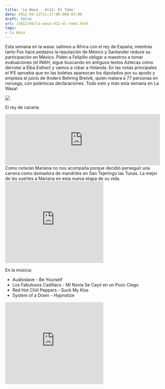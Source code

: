 ```yaml
---
title: 'La Wasa - 4×11: El Temo'
date: 2012-04-23T21:17:00.000-05:00
draft: false
url: /2012/04/la-wasa-411-el-temo.html
tags: 
- La Wasa
---
```


Esta semana en la wasa: salimos a África con el rey de España; mientras tanto Fox hace pedazos la reputación de México y Santander reduce su participación en México. Piden a Felipillo obligar a maestros a tomar evaluaciones (el INAH, sigue buscando en antiguos textos Aztecas cómo derrotar a Elba Esther) y vamos a robar a Holanda. En las notas principales el IFE aprueba que en las boletas aparezcan los diputados por su apodo y empieza el juicio de Anders Behring Breivik, quien matara a 77 personas en noruega, con polémicas declaraciones. Todo esto y más esta semana en La Wasa!  
  

[![](http://www.clarin.com/mundo/Prueba-Rey-Juan-Carlos-criticas_CLAIMA20120423_0031_19.jpg)](http://www.clarin.com/mundo/Prueba-Rey-Juan-Carlos-criticas_CLAIMA20120423_0031_19.jpg)

El rey de cacería

  
<iframe width="100%" height="166" scrolling="no" frameborder="no" src="http://w.soundcloud.com/player/?url=http%3A%2F%2Fapi.soundcloud.com%2Ftracks%2F85243685&amp;show_artwork=true"></iframe>  
Como notarán Mariana no nos acompaña porque decidió perseguir una carrera como domadora de mandriles en San Tejeringo las Tunas. La mejor de las suertes a Mariana en esta nueva etapa de su vida.  

 <object class="BLOGGER-youtube-video" classid="clsid:D27CDB6E-AE6D-11cf-96B8-444553540000" codebase="http://download.macromedia.com/pub/shockwave/cabs/flash/swflash.cab#version=6,0,40,0" height="266" width="320">
<param name="movie" value="http://www.youtube.com/v/u8RZm8GpyS8?version=3&amp;f=user_uploads&amp;c=google-webdrive-0&amp;app=youtube_gdata"> 
<param name="bgcolor" value="#FFFFFF"> 
<embed width="320" height="266" src="http://www.youtube.com/v/u8RZm8GpyS8?version=3&amp;f=user_uploads&amp;c=google-webdrive-0&amp;app=youtube_gdata" type="application/x-shockwave-flash">
</object> 

  
En la música:  

*   Audioslave - Be Yourself
*   Los Fabulosos Cadillacs - Mi Novia Se Cayó en un Pozo Ciego
*   Red Hot Chili Peppers - Suck My Kiss
*   System of a Down - Hypnotize

 <object class="BLOGGER-youtube-video" classid="clsid:D27CDB6E-AE6D-11cf-96B8-444553540000" codebase="http://download.macromedia.com/pub/shockwave/cabs/flash/swflash.cab#version=6,0,40,0" height="266" width="320">
<param name="movie" value="http://www.youtube.com/v/LoheCz4t2xc?version=3&amp;f=user_uploads&amp;c=google-webdrive-0&amp;app=youtube_gdata"> 
<param name="bgcolor" value="#FFFFFF"> 
<embed width="320" height="266" src="http://www.youtube.com/v/LoheCz4t2xc?version=3&amp;f=user_uploads&amp;c=google-webdrive-0&amp;app=youtube_gdata" type="application/x-shockwave-flash">
</object>